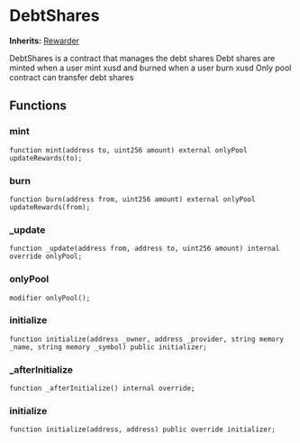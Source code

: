 # DebtShares


**Inherits:**
[Rewarder](/src/core/shares/modules/_Rewarder.sol/abstract.Rewarder.md)

DebtShares is a contract that manages the debt shares
Debt shares are minted when a user mint xusd and burned when a user burn xusd
Only pool contract can transfer debt shares


## Functions
### mint


```solidity
function mint(address to, uint256 amount) external onlyPool updateRewards(to);
```

### burn


```solidity
function burn(address from, uint256 amount) external onlyPool updateRewards(from);
```

### _update


```solidity
function _update(address from, address to, uint256 amount) internal override onlyPool;
```

### onlyPool


```solidity
modifier onlyPool();
```

### initialize


```solidity
function initialize(address _owner, address _provider, string memory _name, string memory _symbol) public initializer;
```

### _afterInitialize


```solidity
function _afterInitialize() internal override;
```

### initialize


```solidity
function initialize(address, address) public override initializer;
```

